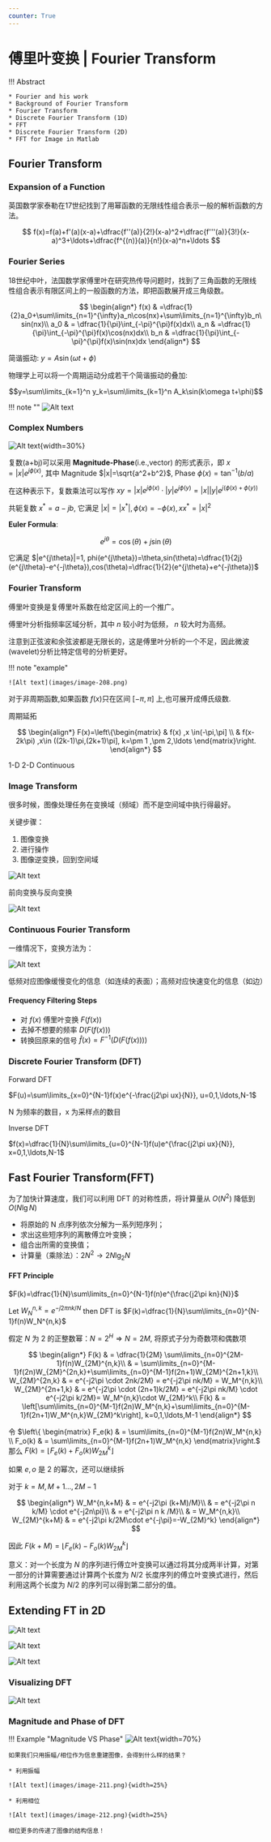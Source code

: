 ```yaml
---
counter: True  
---
```


# 傅里叶变换 | Fourier Transform

!!! Abstract  

    * Fourier and his work
    * Background of Fourier Transform
    * Fourier Transform
    * Discrete Fourier Transform (1D)
    * FFT
    * Discrete Fourier Transform (2D)
    * FFT for Image in Matlab

## Fourier Transform

### Expansion of a Function

英国数学家泰勒在17世纪找到了用幂函数的无限线性组合表示一般的解析函数的方法。

$$
f(x)=f(a)+f'(a)(x-a)+\dfrac{f''(a)}{2!}(x-a)^2+\dfrac{f'''(a)}{3!}(x-a)^3+\ldots+\dfrac{f^{(n)}(a)}{n!}(x-a)^n+\ldots
$$

### Fourier Series

18世纪中叶，法国数学家傅里叶在研究热传导问题时，找到了三角函数的无限线性组合表示有限区间上的一般函数的方法，即把函数展开成三角级数。

$$
\begin{align*}
f(x) & =\dfrac{1}{2}a_0+\sum\limits_{n=1}^{\infty}a_n\cos(nx)+\sum\limits_{n=1}^{\infty}b_n\sin(nx)\\
a_0 & = \dfrac{1}{\pi}\int_{-\pi}^{\pi}f(x)dx\\
a_n & =\dfrac{1}{\pi}\int_{-\pi}^{\pi}f(x)\cos(nx)dx\\
b_n & =\dfrac{1}{\pi}\int_{-\pi}^{\pi}f(x)\sin(nx)dx
\end{align*}
$$

简谐振动: $y=A\sin(\omega t+\phi)$  

物理学上可以将一个周期运动分成若干个简谐振动的叠加: 

$$y=\sum\limits_{k=1}^n y_k=\sum\limits_{k=1}^n A_k\sin(k\omega t+\phi)$$

!!! note ""
    ![Alt text](images/image-209.png)

### Complex Numbers

![Alt text](images/image-207.png){width=30%}

复数(a+bj)可以采用 **Magnitude-Phase**(i.e.,vector)  的形式表示，即 $x=|x|e^{j\phi(x)}$, 其中 Magnitude $|x|=\sqrt{a^2+b^2}$, Phase $\phi(x)=\tan^{-1}(b/a)$  

在这种表示下，复数乘法可以写作 $xy=|x|e^{j\phi(x)}\cdot |y|e^{j\phi(y)}=|x||y|e^{j(\phi(x)+\phi(y))}$  

共轭复数 $x^* = a-jb$, 它满足 $|x|=|x^*|,\phi(x)=-\phi(x),xx^*=|x|^2$  

**Euler Formula**: 

$$e^{j\theta}=\cos(\theta)+j\sin(\theta)$$ 

它满足 $|e^{j\theta}|=1, phi(e^{j\theta})=\theta,sin(\theta)=\dfrac{1}{2j}(e^{j\theta}-e^{-j\theta}),cos(\theta)=\dfrac{1}{2}(e^{j\theta}+e^{-j\theta})$  

### Fourier Transform

傅里叶变换是复傅里叶系数在给定区间上的一个推广。

傅里叶分析指频率区域分析，其中 $n$ 较小时为低频， $n$ 较大时为高频。  

注意到正弦波和余弦波都是无限长的，这是傅里叶分析的一个不足，因此微波(wavelet)分析比特定信号的分析更好。  

!!! note "example"

    ![Alt text](images/image-208.png)

对于非周期函数,如果函数 $f(x)$只在区间 $[−\pi,\pi]$ 上,也可展开成傅氏级数.

周期延拓  

$$
\begin{align*}
F(x)=\left\{\begin{matrix}
& f(x) ,x \in(-\pi,\pi] \\  
& f(x-2k\pi) ,x\in ((2k-1)\pi,(2k+1)\pi], k=\pm 1 ,\pm 2,\ldots \end{matrix}\right.
\end{align*}
$$

1-D 2-D Continuous

### Image Transform

很多时候，图像处理任务在变换域（频域）而不是空间域中执行得最好。

关键步骤：

1. 图像变换
2. 进行操作
3. 图像逆变换，回到空间域

![Alt text](images/image-205.png)

前向变换与反向变换

![Alt text](images/image-203.png)

### Continuous Fourier Transform

一维情况下，变换方法为：

![Alt text](images/image-204.png)

低频对应图像缓慢变化的信息（如连续的表面）；高频对应快速变化的信息（如边）

#### Frequency Filtering Steps

* 对 $f(x)$ 傅里叶变换 $F(f(x))$
* 去掉不想要的频率 $D(F(f(x)))$
* 转换回原来的信号 $\hat f(x)=F^{-1}(D(F(f(x))))$

### Discrete Fourier Transform (DFT)

Forward DFT  

$F(u)=\sum\limits_{x=0}^{N-1}f(x)e^{-\frac{j2\pi ux}{N}}, u=0,1,\ldots,N-1$ 

N 为频率的数目，x 为采样点的数目

Inverse DFT  

$f(x)=\dfrac{1}{N}\sum\limits_{u=0}^{N-1}f(u)e^{\frac{j2\pi ux}{N}}, x=0,1,\ldots,N-1$  

## Fast Fourier Transform(FFT)  

为了加快计算速度，我们可以利用 DFT 的对称性质，将计算量从 $O(N^2)$ 降低到 $O(N\lg N)$

* 将原始的 N 点序列依次分解为一系列短序列；
* 求出这些短序列的离散傅立叶变换；
* 组合出所需的变换值；
* 计算量（乘除法）：$2N^2\rightarrow 2N\lg_2N$

#### FFT Principle

$F(k)=\dfrac{1}{N}\sum\limits_{n=0}^{N-1}f(n)e^{\frac{j2\pi kn}{N}}$  

Let $W_N^{n,k}=e^{-j2\pi nk/N}$ then DFT is $F(k)=\dfrac{1}{N}\sum\limits_{n=0}^{N-1}f(n)W_N^{n,k}$  

假定 $N$ 为 $2$ 的正整数幂：$N=2^H\Rightarrow N=2M$, 将原式子分为奇数项和偶数项

$$
\begin{align*}
F(k) & = \dfrac{1}{2M} \sum\limits_{n=0}^{2M-1}f(n)W_{2M}^{n,k}\\
& = \sum\limits_{n=0}^{M-1}f(2n)W_{2M}^{2n,k}+\sum\limits_{n=0}^{M-1}f(2n+1)W_{2M}^{2n+1,k}\\
W_{2M}^{2n,k} & = e^{-j2\pi \cdot 2nk/2M} = e^{-j2\pi nk/M} = W_M^{n,k}\\
W_{2M}^{2n+1,k} & = e^{-j2\pi \cdot (2n+1)k/2M} = e^{-j2\pi nk/M} \cdot e^{-j2\pi k/2M}= W_M^{n,k}\cdot  W_{2M}^k\\
F(k) & = \left[\sum\limits_{n=0}^{M-1}f(2n)W_M^{n,k}+\sum\limits_{n=0}^{M-1}f(2n+1)W_M^{n,k}W_{2M}^k\right], k=0,1,\ldots,M-1
\end{align*}
$$

令 $\left\{ \begin{matrix} F_e(k) & = \sum\limits_{n=0}^{M-1}f(2n)W_M^{n,k} \\ F_o(k) & = \sum\limits_{n=0}^{M-1}f(2n+1)W_M^{n,k} \end{matrix}\right.$ 那么 $F(k)=\lfloor F_e(k)+F_o(k)W_{2M}^k \rfloor$  

如果 $e, o$ 是 $2$ 的幂次，还可以继续拆

对于 $k=M,M+1\ldots,2M-1$  

$$
\begin{align*}
W_M^{n,k+M} & = e^{-j2\pi (k+M)/M}\\
    & = e^{-j2\pi n k/M} \cdot e^{-j2n\pi}\\
    & = e^{-j2\pi n k /M}\\
    & = W_M^{n,k}\\
W_{2M}^{k+M} & = e^{-j2\pi k/2M\cdot e^{-j\pi}=-W_{2M}^k}
\end{align*}
$$

因此 $F(k+M)=\lfloor F_e(k)-F_o(k)W_{2M}^k\rfloor$

意义：对一个长度为 $N$ 的序列进行傅立叶变换可以通过将其分成两半计算，对第一部分的计算需要通过计算两个长度为 $N/2$ 长度序列的傅立叶变换式进行，然后利用这两个长度为 $N/2$ 的序列可以得到第二部分的值。

## Extending FT in 2D

![Alt text](images/image-213.png)

![Alt text](images/image-214.png)

![Alt text](images/image-215.png)

### Visualizing DFT

![Alt text](images/image-216.png)

### Magnitude and Phase of DFT

!!! Example "Magnitude VS Phase"
    ![Alt text](images/image-210.png){width=70%}

    如果我们只用振幅/相位作为信息重建图像，会得到什么样的结果？  
    
    * 利用振幅  
    
    ![Alt text](images/image-211.png){width=25%}

    * 利用相位  

    ![Alt text](images/image-212.png){width=25%}

    相位更多的传递了图像的结构信息！